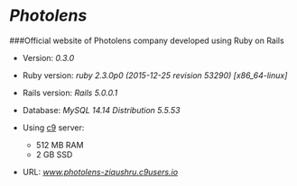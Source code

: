 # _Photolens_
###Official website of Photolens company developed using Ruby on Rails

* Version: _0.3.0_

* Ruby version: _ruby 2.3.0p0 (2015-12-25 revision 53290) [x86_64-linux]_

* Rails version: _Rails 5.0.0.1_

* Database: _MySQL 14.14 Distribution 5.5.53_

* Using [c9](https://c9.io) server:
    * 512 MB RAM
    * 2   GB SSD

* URL: _www.photolens-ziqushru.c9users.io_